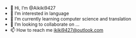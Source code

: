 - 👋 Hi, I’m @Aikiki9427
- 👀 I’m interested in language
- 🌱 I’m currently learning computer science and translation
- 💞️ I’m looking to collaborate on ...
- 📫 How to reach me ikiki9427@outlook.com

<!---
Aikiki9427/Aikiki9427 is a ✨ special ✨ repository because its `README.md` (this file) appears on your GitHub profile.
You can click the Preview link to take a look at your changes.
--->
